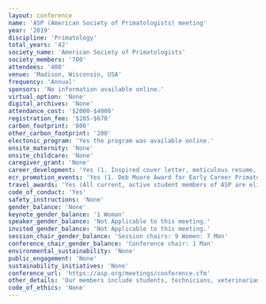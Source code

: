 ```yaml
---
layout: conference 
name: 'ASP (American Society of Primatologists) meeting'
year: '2019'
discipline: 'Primatology'
total_years: '42'
society_name: 'American Society of Primatologists'
society_members: '700'
attendees: '400'
venue: 'Madison, Wisconsin, USA'
frequency: 'Annual'
sponsors: 'No information available online.'
virtual_option: 'None'
digital_archives: 'None'
attendance_cost: '$2000-$4000'
registration_fee: '$285-$670'
carbon_footprint: '800'
other_carbon_footprint: '200'
electonic_program: 'Yes the program was available online.'
onsite_maternity: 'None'
onsite_childcare: 'None'
caregiver_grant: 'None'
career_development: 'Yes (1. Inspired cover letter, meticulous resume, impressive interview skills-improve your professional presence when applying for non-academic positions. 2. Grant Writing  3. Training for Peer-Review in Primatology) '
ecr_promotion_events: 'Yes (1. Deb Moore Award for Early Career Primatologists:The applicant must possess a Ph.D.; Ph.D. must have been awarded within the last 5 years and the applicant must not be in a tenure-track or tenure position.  2. Student Competition sponsored by the American Journal of Primatology (AJP) at the 2019 meeting to recognize high quality, first-authored student presentations. Prize winning categories may include Outstanding, Outstanding First Place, Outstanding Second Place, and Honorable Mention for both Oral and Poster presentations.)'
travel_awards: 'Yes (All current, active student members of ASP are eligible for $500.00 awards to offset the cost of travel and accommodation to the ASP meeting. These funds are courtesy of the ASP student travel fund supported by donations to ASP in the memory of Gerald C. Ruppenthal. The awards are designed to help students who would otherwise not be able to attend the meeting. Latin American students are especially encouraged to apply, as one travel award per year will be specifically designated for a student from this region. Award Criteria:     Undergraduate and graduate students are eligible. Students must be presenting work as a first author. The abstract must be accepted for presentation by the Program Committee.     Each applicant must be currently enrolled as a bona fide student and be a member of ASP     Post-doctoral fellows or trainees are not eligible for these awards.     Previous awardees are not eligible for another travel award.)'
code_of_conduct: 'Yes'
safety_instructions: 'None'
gender_balance: 'None'
keynote_gender_balance: '1 Woman'
speaker_gender_balance: 'Not Applicable to this meeting.'
invited_gender_balance: 'Not Applicable to this meeting.'
session_chair_gender_balance: 'Session chairs: 9 Women: 7 Men'
conference_chair_gender_balance: 'Conference chair: 1 Man'
environmental_sustainability: 'None'
public_engagement: 'None'
sustainability_initiatives: 'None'
conference_url: 'https://asp.org/meetings/conference.cfm'
other_details: 'Our members include students, technicians, veterinarians, geneticists, psychologists, physicians, neuroscientists, anthropologists, zoologists, conservation biologists, and ethologists, mainly from universities and research facilities throughout North America.'
code_of_ethics: 'None'
---
```

